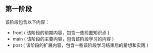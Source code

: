 ## 第一阶段
该阶段包含以下内容：
* front ( 该阶段的前期内容，包含一些前置知识点 )
* main ( 该阶段的主要内容，包含该阶段学习的内容 )
* post ( 该阶段的扩展内容，包含一些该阶段学习结束后的猜想和实践 )